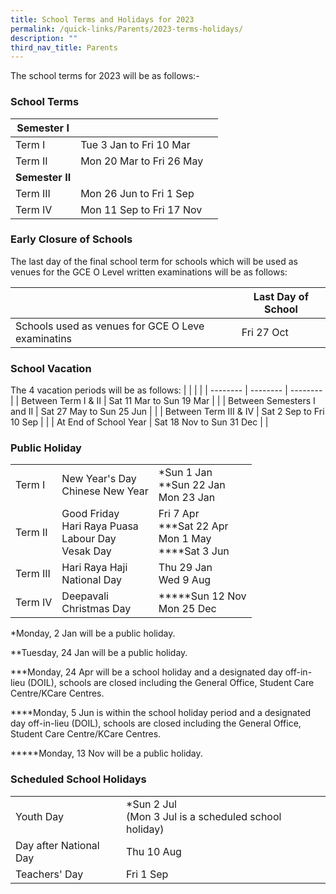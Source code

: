 ```yaml
---
title: School Terms and Holidays for 2023
permalink: /quick-links/Parents/2023-terms-holidays/
description: ""
third_nav_title: Parents
---
```

The school terms for 2023 will be as follows:-

### School Terms


| Semester I |  |   |
| -------- | -------- | -------- |
| Term I     | Tue 3 Jan to Fri 10 Mar  |    |
| Term II    | Mon 20 Mar to Fri 26 May  |      |
| **Semester II** |  |  |
| Term III | Mon 26 Jun to Fri 1 Sep |  |
| Term IV | Mon 11 Sep to Fri 17 Nov | |

### Early Closure of Schools

The last day of the final school term for schools which will be used as venues for the GCE O Level written examinations will be as follows:

|  |  | Last Day of School |
| -------- | -------- | -------- |
| Schools used as venues for GCE O Leve examinatins    |      | Fri 27 Oct     |

### School Vacation

The 4 vacation periods will be as follows:
|  |  |   |
| -------- | -------- | -------- |
| Between Term I & II    | Sat 11 Mar to Sun 19 Mar  |    |
| Between Semesters I and II  | Sat 27 May to Sun 25 Jun  |      |
| Between Term III & IV | Sat 2 Sep to Fri 10 Sep |  |
| At End of School Year | Sat 18 Nov to Sun 31 Dec | |

### Public Holiday

|  |  |   |
| -------- | -------- | -------- |
| Term I     | New Year's Day <br>Chinese New Year | *Sun 1 Jan <br>**Sun 22 Jan <br>Mon 23 Jan   |
| Term II    | Good Friday <br> Hari Raya Puasa <br> Labour Day <br> Vesak Day  |   Fri 7 Apr <br> ***Sat 22 Apr <br> Mon 1 May <br> ****Sat 3 Jun   |
| Term III | Hari Raya Haji <br> National Day | Thu 29 Jan <br> Wed 9 Aug |
| Term IV | Deepavali <br> Christmas Day | *****Sun 12 Nov <br> Mon 25 Dec|

*Monday, 2 Jan will be a public holiday.

**Tuesday, 24 Jan will be a public holiday.

***Monday, 24 Apr will be a school holiday and a designated day off-in- lieu (DOIL), schools are closed including the General Office, Student Care Centre/KCare Centres.

****Monday, 5 Jun is within the school holiday period and a designated day off-in-lieu (DOIL), schools are closed including the General Office, Student Care Centre/KCare Centres.

*****Monday, 13 Nov will be a public holiday.

### Scheduled School Holidays

|  |  |   |
| -------- | -------- | -------- |
| Youth Day    | *Sun 2 Jul <br>(Mon 3 Jul is a scheduled school holiday)  |    |
| Day after National Day | Thu 10 Aug |      |
| Teachers' Day | Fri 1 Sep |  |
